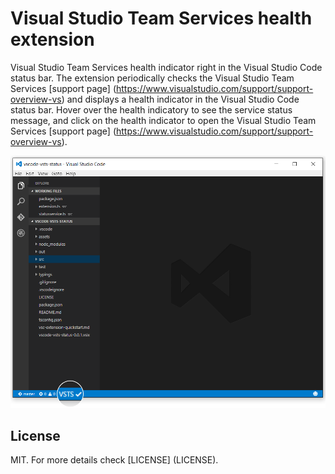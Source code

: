 # Visual Studio Team Services health extension

Visual Studio Team Services health indicator right in the Visual Studio Code status bar. The extension periodically checks the Visual Studio Team Services [support page] (https://www.visualstudio.com/support/support-overview-vs) and displays a health indicator in the Visual Studio Code status bar. Hover over the health indicatory to see the service status message, and click on the health indicator to open the Visual Studio Team Services [support page] (https://www.visualstudio.com/support/support-overview-vs).

![VSCode](assets/vscode.png)

## License
MIT. For more details check [LICENSE] (LICENSE).
